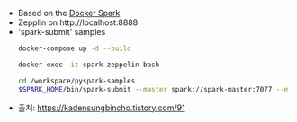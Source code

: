 - Based on the [Docker Spark](https://github.com/big-data-europe/docker-spark)
- Zepplin on http://localhost:8888
- 'spark-submit' samples
    ```bash
    docker-compose up -d --build

    docker exec -it spark-zeppelin bash
    
    cd /workspace/pyspark-samples
    $SPARK_HOME/bin/spark-submit --master spark://spark-master:7077 --executor-memory 4G --num-executors 2 ./pyspark-collect.py
    ```
- 출처: https://kadensungbincho.tistory.com/91